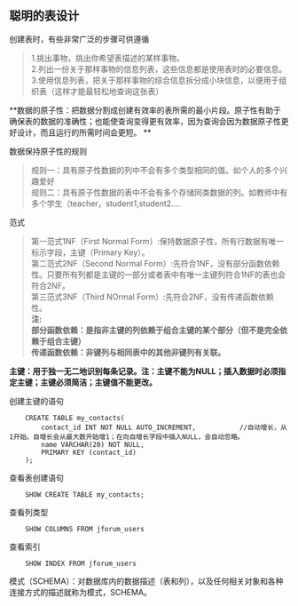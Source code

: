 ## 聪明的表设计
创建表时，有些非常广泛的步骤可供遵循
> 1.挑出事物，挑出你希望表描述的某样事物。  
> 2.列出一份关于那样事物的信息列表，这些信息都是使用表时的必要信息。  
> 3.使用信息列表，把关于那样事物的综合信息拆分成小块信息，以便用于组织表（这样才能最轻松地查询这张表） 

**数据的原子性：把数据分割成创建有效率的表所需的最小片段。原子性有助于确保表的数据的准确性；也能使查询变得更有效率，因为查询会因为数据原子性更好设计，而且运行的所需时间会更短。 **

数据保持原子性的规则
>规则一：具有原子性数据的列中不会有多个类型相同的值。如个人的多个兴趣爱好   
>规则二：具有原子性数据的表中不会有多个存储同类数据的列。如教师中有多个学生（teacher，student1,student2....

范式
>第一范式1NF（First Normal Form）:保持数据原子性，所有行数据有唯一标示字段，主键（Primary Key）。  
>第二范式2NF（Second Normal Form）:先符合1NF，没有部分函数依赖性。只要所有列都是主键的一部分或者表中有唯一主键列符合1NF的表也会符合2NF。   
>第三范式3NF（Third NOrmal Form）:先符合2NF，没有传递函数依赖性。   
>**注:**  
>**部分函数依赖：是指非主键的列依赖于组合主键的某个部分（但不是完全依赖于组合主键）**  
>**传递函数依赖：非键列与相同表中的其他非键列有关联。**



**主键：用于独一无二地识别每条记录。注：主键不能为NULL；插入数据时必须指定主键；主键必须简洁；主键值不能更改。**

创建主键的语句

		CREATE TABLE my_contacts(
			contact_id INT NOT NULL AUTO_INCREMENT,           //自动增长，从1开始。自增长会从最大数开始增1；在向自增长字段中插入NULL，会自动忽略。
			name VARCHAR(20) NOT NULL,
			PRIMARY KEY (contact_id)
		);

查看表创建语句

		SHOW CREATE TABLE my_contacts; 
查看列类型

		SHOW COLUMNS FROM jforum_users 
查看索引

		SHOW INDEX FROM jforum_users 

模式（SCHEMA）：对数据库内的数据描述（表和列），以及任何相关对象和各种连接方式的描述就称为模式，SCHEMA。 
